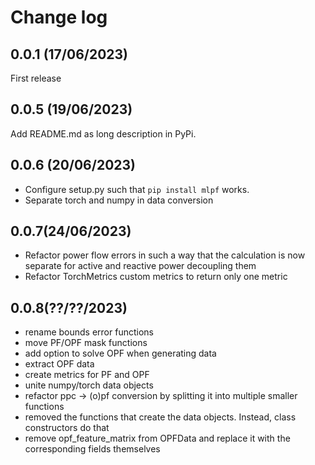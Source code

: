 # Change log

## 0.0.1 (17/06/2023)

First release

## 0.0.5 (19/06/2023)

Add README.md as long description in PyPi.

## 0.0.6 (20/06/2023)

* Configure setup.py such that `pip install mlpf` works.
* Separate torch and numpy in data conversion

## 0.0.7(24/06/2023)

* Refactor power flow errors in such a way that the calculation is now
  separate for active and reactive power decoupling them
* Refactor TorchMetrics custom metrics to return only one metric

## 0.0.8(??/??/2023)

* rename bounds error functions
* move PF/OPF mask functions
* add option to solve OPF when generating data
* extract OPF data
* create metrics for PF and OPF
* unite numpy/torch data objects
* refactor ppc -> (o)pf conversion by splitting it into multiple smaller functions
* removed the functions that create the data objects. Instead, class constructors do that
* remove opf_feature_matrix from OPFData and replace it with the corresponding fields themselves